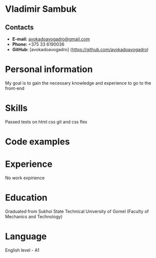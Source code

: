 # **Vladimir Sambuk**
## **Contacts**
* **E-mail:** avokadoavogadro@gmail.com
* **Phone:** +375 33 6190036
* **GitHub:** [avokadoavogadro] (https://github.com/avokadoavogadro)
# **Personal information**
My goal is to gain the necessary knowledge and experience to go to the front-end
# **Skills**
Passed tests on html css git and css flex
# **Code examples**
# **Experience**
No work expirience
# **Education**
Graduated from Sukhoi State Technical University of Gomel (Faculty of Mechanics and Technology)
# **Language**
English level - A1